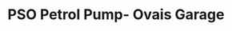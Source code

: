 ---
title: "PSO Petrol Pump- Ovais Garage"
url: /karachi/pso-petrol-pump-ovais-garage/
shop: shop
---